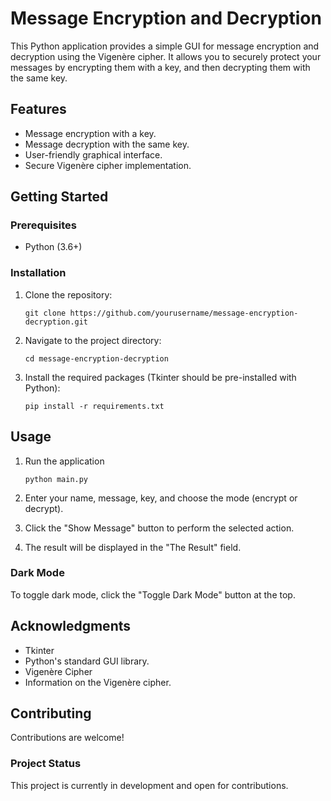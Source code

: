 # Message Encryption and Decryption

This Python application provides a simple GUI for message encryption and decryption using the Vigenère cipher. It allows you to securely protect your messages by encrypting them with a key, and then decrypting them with the same key.

## Features

- Message encryption with a key.
- Message decryption with the same key.
- User-friendly graphical interface.
- Secure Vigenère cipher implementation.

## Getting Started

### Prerequisites

- Python (3.6+)

### Installation

1. Clone the repository:

     `git clone https://github.com/yourusername/message-encryption-decryption.git`

2. Navigate to the project directory:

     `cd message-encryption-decryption`

3. Install the required packages (Tkinter should be pre-installed with Python):

     `pip install -r requirements.txt`

## Usage

1. Run the application 

     `python main.py`

2. Enter your name, message, key, and choose the mode (encrypt or decrypt).

3. Click the "Show Message" button to perform the selected action.

4. The result will be displayed in the "The Result" field. 

### Dark Mode

To toggle dark mode, click the "Toggle Dark Mode" button at the top.

## Acknowledgments

- Tkinter
- Python's standard GUI library.
- Vigenère Cipher
- Information on the Vigenère cipher.

## Contributing

Contributions are welcome!

### Project Status

This project is currently in development and open for contributions.
 
